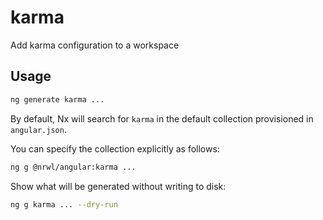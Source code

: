 # karma

Add karma configuration to a workspace

## Usage

```bash
ng generate karma ...
```

By default, Nx will search for `karma` in the default collection provisioned in `angular.json`.

You can specify the collection explicitly as follows:

```bash
ng g @nrwl/angular:karma ...
```

Show what will be generated without writing to disk:

```bash
ng g karma ... --dry-run
```
